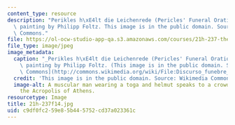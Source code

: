 ```yaml
---
content_type: resource
description: "Perikles h\xE4lt die Leichenrede (Pericles' Funeral Oration), an 1852\
  \ painting by Philipp Foltz. This image is in the public domain. Source: Wikimedia\
  \ Commons."
file: https://ol-ocw-studio-app-qa.s3.amazonaws.com/courses/21h-237-the-city-of-athens-in-the-age-of-pericles-fall-2014/c9df0fc259e85b445752cd37a023361c_21h-237f14.jpg
file_type: image/jpeg
image_metadata:
  caption: "_Perikles h\xE4lt die Leichenrede (Pericles' Funeral Oration)_, an 1852\
    \ painting by Philipp Foltz. (This image is in the public domain. Source: [Wikimedia\
    \ Commons](http://commons.wikimedia.org/wiki/File:Discurso_funebre_pericles.PNG).)"
  credit: 'This image is in the public domain. Source: Wikimedia Commons.'
  image-alt: A muscular man wearing a toga and helmut speaks to a crowd gathered at
    the Acropolis of Athens.
resourcetype: Image
title: 21h-237f14.jpg
uid: c9df0fc2-59e8-5b44-5752-cd37a023361c
---
```

